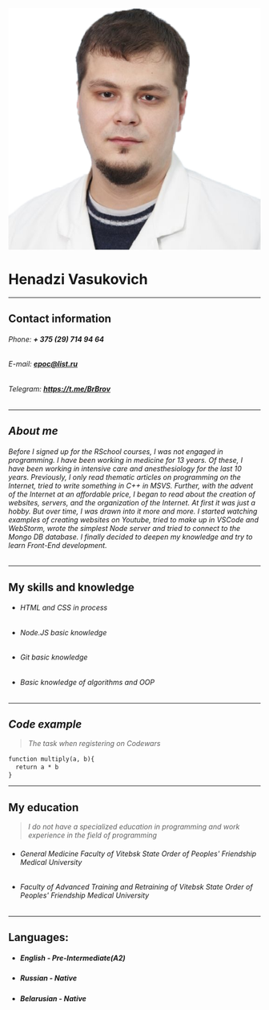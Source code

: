 
![My photo](/Photo.png)
# **Henadzi** **Vasukovich**
******
## Contact information
###### Phone: ***+ 375 (29) 714 94 64***
###### E-mail: ***<epoc@list.ru>***
###### Telegram: ***https://t.me/BrBrov***

******
## *About me*
###### Before I signed up for the RSchool courses, I was not engaged in programming. I have been working in medicine for 13 years. Of these, I have been working in intensive care and anesthesiology for the last 10 years. Previously, I only read thematic articles on programming on the Internet, tried to write something in C++ in MSVS. Further, with the advent of the Internet at an affordable price, I began to read about the creation of websites, servers, and the organization of the Internet. At first it was just a hobby. But over time, I was drawn into it more and more. I started watching examples of creating websites on Youtube, tried to make up in VSCode and WebStorm, wrote the simplest Node server and tried to connect to the Mongo DB database. I finally decided to deepen my knowledge and try to learn Front-End development.
******
## My skills and knowledge
- ###### HTML and CSS in process
- ###### Node.JS basic knowledge
- ###### Git basic knowledge
- ###### Basic knowledge of algorithms and OOP
******
## *Code example*
> *The task when registering on Codewars* 
```
function multiply(a, b){
  return a * b
}
```
******
## My education  
> *I do not have a specialized education in programming and work experience in the field of programming*
+ ###### General Medicine Faculty of Vitebsk State Order of Peoples' Friendship Medical University
+ ###### Faculty of Advanced Training and Retraining of Vitebsk State Order of Peoples' Friendship Medical University
******
## Languages:
- ##### English - Pre-Intermediate(A2)
- ##### Russian - Native
- ##### Belarusian  - Native  
